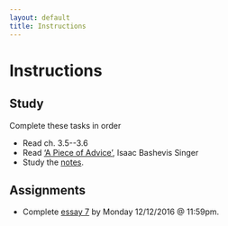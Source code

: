 ```yaml
---
layout: default
title: Instructions
---
```




# Instructions #

## Study

Complete these tasks in order

+ Read ch. 3.5--3.6
+ Read [‘A Piece of Advice’,](Ethics/PieceOfAdvice.pdf) Isaac Bashevis Singer
+ Study the [notes](/Teaching/Examined/Ethics/Handout4).  



## Assignments

+ Complete [essay 7](/Teaching/Examined/Ethics/DQ3) by Monday 12/12/2016 @ 11:59pm.


